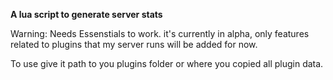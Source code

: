 **A lua script to generate server stats**

Warning: Needs Essenstials to work. it's currently in alpha, only features related to plugins that my server runs will be added for now.

To use give it path to you plugins folder or where you copied all plugin data.
